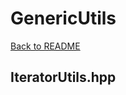 # GenericUtils
[Back to README](https://www.github.com/Stephen-ODriscoll/GenericUtils/blob/main/README.md#documentation)

## IteratorUtils.hpp
